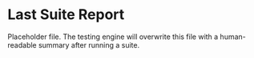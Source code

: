 # Last Suite Report

Placeholder file. The testing engine will overwrite this file with a
human-readable summary after running a suite.


